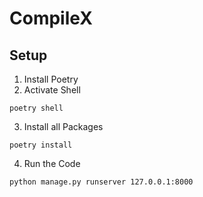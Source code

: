 # CompileX

## Setup
1. Install Poetry 
2. Activate Shell
```shell
poetry shell
```
3. Install all Packages
```shell
poetry install
```
4. Run the Code
```shell
python manage.py runserver 127.0.0.1:8000
```